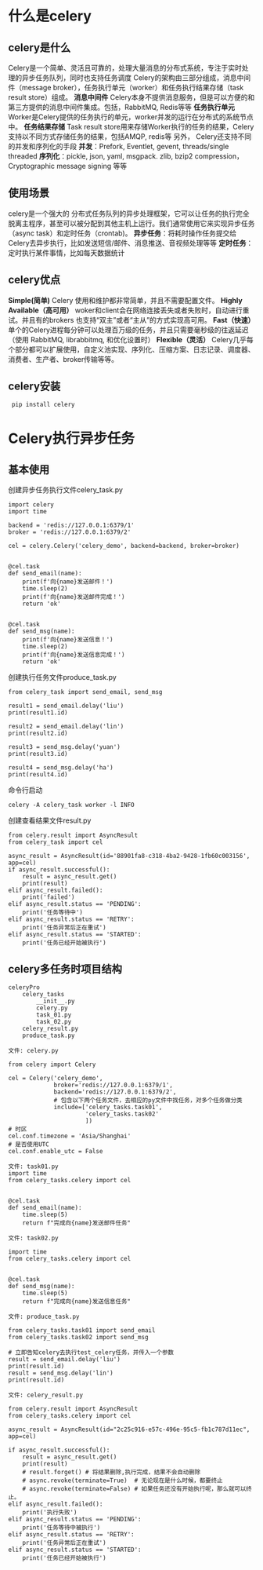 # 什么是celery
## celery是什么
Celery是一个简单、灵活且可靠的，处理大量消息的分布式系统，专注于实时处理的异步任务队列，同时也支持任务调度
Celery的架构由三部分组成，消息中间件（message broker），任务执行单元（worker）和任务执行结果存储（task result store）组成。
**消息中间件**
Celery本身不提供消息服务，但是可以方便的和第三方提供的消息中间件集成。包括，RabbitMQ, Redis等等
**任务执行单元**
Worker是Celery提供的任务执行的单元，worker并发的运行在分布式的系统节点中。
**任务结果存储**
Task result store用来存储Worker执行的任务的结果，Celery支持以不同方式存储任务的结果，包括AMQP, redis等
另外， Celery还支持不同的并发和序列化的手段
**并发**：Prefork, Eventlet, gevent, threads/single threaded
**序列化**：pickle, json, yaml, msgpack. zlib, bzip2 compression， Cryptographic message signing 等等
## 使用场景
celery是一个强大的 分布式任务队列的异步处理框架，它可以让任务的执行完全脱离主程序，甚至可以被分配到其他主机上运行。我们通常使用它来实现异步任务（async task）和定时任务（crontab)。
**异步任务**：将耗时操作任务提交给Celery去异步执行，比如发送短信/邮件、消息推送、音视频处理等等
**定时任务**：定时执行某件事情，比如每天数据统计
## celery优点
**Simple(简单)**
Celery 使用和维护都非常简单，并且不需要配置文件。
**Highly Available（高可用）**
woker和client会在网络连接丢失或者失败时，自动进行重试。并且有的brokers 也支持“双主”或者“主从”的方式实现高可用。
**Fast（快速）**
单个的Celery进程每分钟可以处理百万级的任务，并且只需要毫秒级的往返延迟（使用 RabbitMQ, librabbitmq, 和优化设置时）
**Flexible（灵活）**
Celery几乎每个部分都可以扩展使用，自定义池实现、序列化、压缩方案、日志记录、调度器、消费者、生产者、broker传输等等。
## celery安装
```
 pip install celery
```
# Celery执行异步任务
## 基本使用
创建异步任务执行文件celery_task.py
```
import celery
import time

backend = 'redis://127.0.0.1:6379/1'
broker = 'redis://127.0.0.1:6379/2'

cel = celery.Celery('celery_demo', backend=backend, broker=broker)


@cel.task
def send_email(name):
    print(f'向{name}发送邮件！')
    time.sleep(2)
    print(f'向{name}发送邮件完成！')
    return 'ok'


@cel.task
def send_msg(name):
    print(f'向{name}发送信息！')
    time.sleep(2)
    print(f'向{name}发送信息完成！')
    return 'ok'
```
创建执行任务文件produce_task.py
```
from celery_task import send_email, send_msg

result1 = send_email.delay('liu')
print(result1.id)

result2 = send_email.delay('lin')
print(result2.id)

result3 = send_msg.delay('yuan')
print(result3.id)

result4 = send_msg.delay('ha')
print(result4.id)
```
命令行启动
```
celery -A celery_task worker -l INFO
```
创建查看结果文件result.py
```
from celery.result import AsyncResult
from celery_task import cel

async_result = AsyncResult(id='88901fa8-c318-4ba2-9428-1fb60c003156', app=cel)
if async_result.successful():
    result = async_result.get()
    print(result)
elif async_result.failed():
    print('failed')
elif async_result.status == 'PENDING':
    print('任务等待中')
elif async_result.status == 'RETRY':
    print('任务异常后正在重试')
elif async_result.status == 'STARTED':
    print('任务已经开始被执行')
```
## celery多任务时项目结构
```
celeryPro
	celery_tasks
		__init__.py
		celery.py
		task_01.py
		task_02.py
	celery_result.py
	produce_task.py
```
```
文件: celery.py

from celery import Celery

cel = Celery('celery_demo',
             broker='redis://127.0.0.1:6379/1',
             backend='redis://127.0.0.1:6379/2',
             # 包含以下两个任务文件，去相应的py文件中找任务，对多个任务做分类
             include=['celery_tasks.task01',
                      'celery_tasks.task02'
                      ])
# 时区
cel.conf.timezone = 'Asia/Shanghai'
# 是否使用UTC
cel.conf.enable_utc = False
```
```
文件: task01.py
import time
from celery_tasks.celery import cel


@cel.task
def send_email(name):
    time.sleep(5)
    return f"完成向{name}发送邮件任务"
```
```
文件: task02.py

import time
from celery_tasks.celery import cel


@cel.task
def send_msg(name):
    time.sleep(5)
    return f"完成向{name}发送信息任务"
```
```
文件: produce_task.py

from celery_tasks.task01 import send_email
from celery_tasks.task02 import send_msg

# 立即告知celery去执行test_celery任务，并传入一个参数
result = send_email.delay('liu')
print(result.id)
result = send_msg.delay('lin')
print(result.id)
```
```
文件: celery_result.py

from celery.result import AsyncResult
from celery_tasks.celery import cel

async_result = AsyncResult(id="2c25c916-e57c-496e-95c5-fb1c787d11ec", app=cel)

if async_result.successful():
    result = async_result.get()
    print(result)
    # result.forget() # 将结果删除,执行完成，结果不会自动删除
    # async.revoke(terminate=True)  # 无论现在是什么时候，都要终止
    # async.revoke(terminate=False) # 如果任务还没有开始执行呢，那么就可以终止。
elif async_result.failed():
    print('执行失败')
elif async_result.status == 'PENDING':
    print('任务等待中被执行')
elif async_result.status == 'RETRY':
    print('任务异常后正在重试')
elif async_result.status == 'STARTED':
    print('任务已经开始被执行')
```